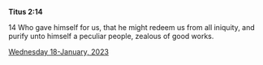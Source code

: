 **Titus 2:14**

14 Who gave himself for us, that he might redeem us from all iniquity, and purify unto himself a peculiar people, zealous of good works.

[Wednesday 18-January, 2023](https://t.me/s/daily_scripture)
